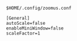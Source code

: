 #

`$HOME/.config/zoomus.conf`

```
[General]
autoScale=false
enableMiniWindow=false
scaleFactor=1
```
